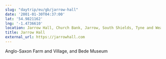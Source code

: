 ```yaml
---
slug: "daytrip/eu/gb/jarrow-hall"
date: '2001-01-30T04:37:00'
lat: '54.9821162'
lng: '-1.4736610'
location: Jarrow Hall, Church Bank, Jarrow, South Shields, Tyne and Wear NE32 3DY, United Kingdom
title: Jarrow Hall
external_url: https://jarrowhall.com
---
```

Anglo-Saxon Farm and Village, and Bede Museum
